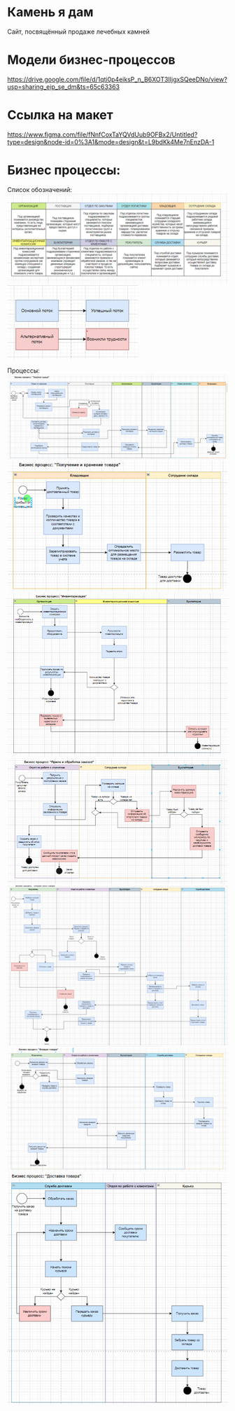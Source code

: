 # Камень я дам
Сайт, посвящённый продаже лечебных камней


# Модели бизнес-процессов 
https://drive.google.com/file/d/1qti0p4eiksP_n_B6XOT3IIjgxSQeeDNo/view?usp=sharing_eip_se_dm&ts=65c63363 

# Ссылка на макет
https://www.figma.com/file/fNnfCoxTaYQVdUub9OFBx2/Untitled?type=design&node-id=0%3A1&mode=design&t=L9bdKk4Me7nEnzDA-1

# Бизнес процессы:
Список обозначений: 
![first](https://github.com/Kirill-Bokov/I-ll-give-you-the-stone/blob/main/BuisnessProcess/Снимок1.PNG)
![card](https://github.com/Kirill-Bokov/I-ll-give-you-the-stone/blob/main/BuisnessProcess/Снимок9.png)

Процессы:
![second](https://github.com/Kirill-Bokov/I-ll-give-you-the-stone/blob/main/BuisnessProcess/Снимок2.PNG)
![third](https://github.com/Kirill-Bokov/I-ll-give-you-the-stone/blob/main/BuisnessProcess/Снимок3.PNG)
![fourth](https://github.com/Kirill-Bokov/I-ll-give-you-the-stone/blob/main/BuisnessProcess/Снимок4.PNG)
![fifth](https://github.com/Kirill-Bokov/I-ll-give-you-the-stone/blob/main/BuisnessProcess/Снимок5.PNG)
![sixth](https://github.com/Kirill-Bokov/I-ll-give-you-the-stone/blob/main/BuisnessProcess/Снимок6.PNG)
![seventh](https://github.com/Kirill-Bokov/I-ll-give-you-the-stone/blob/main/BuisnessProcess/Снимок7.PNG)
![eightth](https://github.com/Kirill-Bokov/I-ll-give-you-the-stone/blob/main/BuisnessProcess/Снимок8.PNG)
